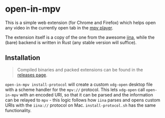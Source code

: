 # open-in-mpv
This is a simple web extension (for Chrome and Firefox) which helps open any video in the currently open tab in the [mpv player](https://mpv.io).

The extension itself is a copy of the one from the awesome [iina](https://github.com/iina/iina), while the (bare) backend is written in Rust (any stable version will suffice).

## Installation
> Compiled binaries and packed extensions can be found in the [releases page](https://github.com/Baldomo/open-in-mpv/releases).

`open-in-mpv install-protocol` will create a custom `xdg-open` desktop file with a scheme handler for the `mpv://` protocol. This lets `xdg-open` call `open-in-mpv` with an encoded URI, so that it can be parsed and the information can be relayed to `mpv` - this logic follows how `iina` parses and opens custom URIs with the `iina://` protocol on Mac. `install-protocol.sh` has the same functionality.